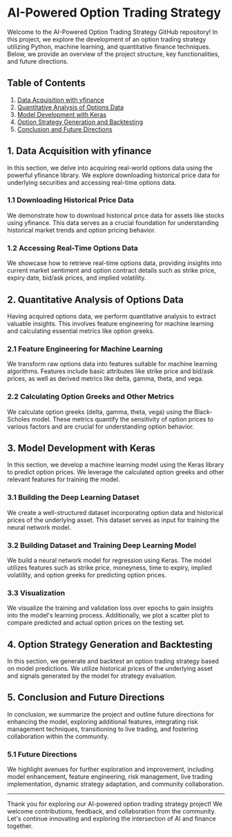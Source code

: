 # AI-Powered Option Trading Strategy

Welcome to the AI-Powered Option Trading Strategy GitHub repository! In this project, we explore the development of an option trading strategy utilizing Python, machine learning, and quantitative finance techniques. Below, we provide an overview of the project structure, key functionalities, and future directions.

## Table of Contents

1. [Data Acquisition with yfinance](#1-data-acquisition-with-yfinance)
2. [Quantitative Analysis of Options Data](#2-quantitative-analysis-of-options-data)
3. [Model Development with Keras](#3-model-development-with-keras)
4. [Option Strategy Generation and Backtesting](#4-option-strategy-generation-and-backtesting)
5. [Conclusion and Future Directions](#5-conclusion-and-future-directions)

## 1. Data Acquisition with yfinance

In this section, we delve into acquiring real-world options data using the powerful yfinance library. We explore downloading historical price data for underlying securities and accessing real-time options data.

### 1.1 Downloading Historical Price Data

We demonstrate how to download historical price data for assets like stocks using yfinance. This data serves as a crucial foundation for understanding historical market trends and option pricing behavior.

### 1.2 Accessing Real-Time Options Data

We showcase how to retrieve real-time options data, providing insights into current market sentiment and option contract details such as strike price, expiry date, bid/ask prices, and implied volatility.

## 2. Quantitative Analysis of Options Data

Having acquired options data, we perform quantitative analysis to extract valuable insights. This involves feature engineering for machine learning and calculating essential metrics like option greeks.

### 2.1 Feature Engineering for Machine Learning

We transform raw options data into features suitable for machine learning algorithms. Features include basic attributes like strike price and bid/ask prices, as well as derived metrics like delta, gamma, theta, and vega.

### 2.2 Calculating Option Greeks and Other Metrics

We calculate option greeks (delta, gamma, theta, vega) using the Black-Scholes model. These metrics quantify the sensitivity of option prices to various factors and are crucial for understanding option behavior.

## 3. Model Development with Keras

In this section, we develop a machine learning model using the Keras library to predict option prices. We leverage the calculated option greeks and other relevant features for training the model.

### 3.1 Building the Deep Learning Dataset

We create a well-structured dataset incorporating option data and historical prices of the underlying asset. This dataset serves as input for training the neural network model.

### 3.2 Building Dataset and Training Deep Learning Model

We build a neural network model for regression using Keras. The model utilizes features such as strike price, moneyness, time to expiry, implied volatility, and option greeks for predicting option prices.

### 3.3 Visualization

We visualize the training and validation loss over epochs to gain insights into the model's learning process. Additionally, we plot a scatter plot to compare predicted and actual option prices on the testing set.

## 4. Option Strategy Generation and Backtesting

In this section, we generate and backtest an option trading strategy based on model predictions. We utilize historical prices of the underlying asset and signals generated by the model for strategy evaluation.

## 5. Conclusion and Future Directions

In conclusion, we summarize the project and outline future directions for enhancing the model, exploring additional features, integrating risk management techniques, transitioning to live trading, and fostering collaboration within the community.

### 5.1 Future Directions

We highlight avenues for further exploration and improvement, including model enhancement, feature engineering, risk management, live trading implementation, dynamic strategy adaptation, and community collaboration.

---

Thank you for exploring our AI-powered option trading strategy project! We welcome contributions, feedback, and collaboration from the community. Let's continue innovating and exploring the intersection of AI and finance together.
